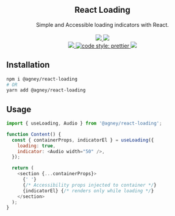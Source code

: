 <h2 align="center">React Loading</h2>
<p align="center">
Simple and Accessible loading indicators with React.
<br />
<br />
<a href="https://www.npmjs.com/package/@agney/react-loading">
  <img src="https://badge.fury.io/js/%40agney%2Freact-loading.svg" />
</a>
<img src="https://img.shields.io/badge/module%20formats-cjs%2C%20esm-green.svg" />
<br />
<a href="https://github.com/agneym/react-loading/actions">
  <img src="https://github.com/agneym/react-loading/workflows/CI/badge.svg" />
</a>
<a href="https://prettier.io">
  <img alt="code style: prettier" src="https://img.shields.io/badge/code_style-prettier-ff69b4.svg?style=flat-square" />
</a>
<a href="http://makeapullrequest.com">
  <img src="https://img.shields.io/badge/PRs-welcome-brightgreen.svg?style=flat-square" />
</a>

## Installation

```bash
npm i @agney/react-loading
# OR
yarn add @agney/react-loading
```

## Usage

```javascript
import { useLoading, Audio } from '@agney/react-loading';

function Content() {
  const { containerProps, indicatorEl } = useLoading({
    loading: true,
    indicator: <Audio width="50" />,
  });

  return (
    <section {...containerProps}>
      {' '}
      {/* Accessibility props injected to container */}
      {indicatorEl} {/* renders only while loading */}
    </section>
  );
}
```
